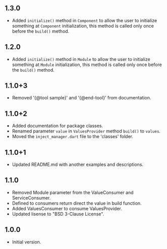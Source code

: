 ## 1.3.0

* Added `initialize()` method in `Component` to allow the user to initialize something at `Component` initialization, this method is called only once before the `build()` method.

## 1.2.0

* Added `initialize()` method in `Module` to allow the user to initialize something at `Module` initialization, this method is called only once before the `build()` method.

## 1.1.0+3

* Removed '{@tool sample}' and '{@end-tool}' from documentation.

## 1.1.0+2

* Added documentation for package classes.
* Renamed parameter `value` in `ValuesProvider` method `build()` to `values`.
* Moved the `inject_manager.dart` file to the 'classes' folder.

## 1.1.0+1

* Updated README.md with another examples and descriptions.

## 1.1.0

* Removed Module parameter from the ValueConsumer and ServiceConsumer.
* Defined to consumers return direct the value in build function.
* Added ValuesConsumer to consume ValuesProvider.
* Updated lisense to "BSD 3-Clause License".

## 1.0.0

* Initial version.